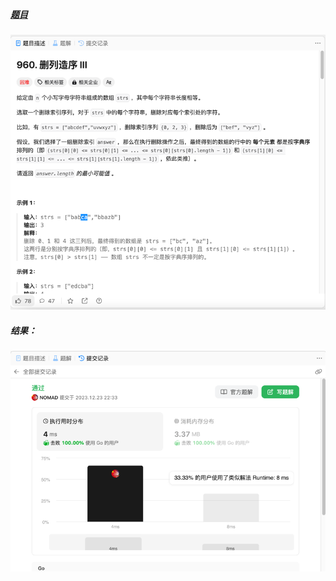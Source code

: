 ##### [题目](https://leetcode.cn/problems/delete-columns-to-make-sorted-iii/description/)
![pic](img.png)
##### 结果：
![pic](result.png)